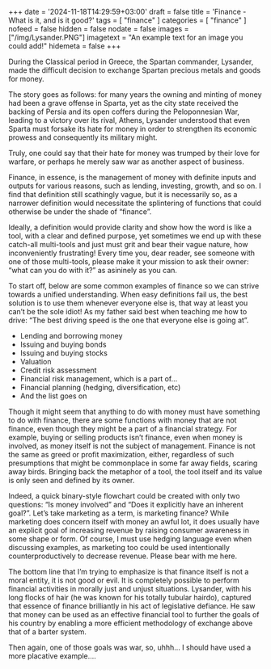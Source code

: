 +++
date = '2024-11-18T14:29:59+03:00'
draft = false
title = 'Finance - What is it, and is it good?'
tags = [
    "finance"
]
categories = [
    "finance"
]
nofeed = false
hidden = false
nodate = false
images = ["/img/Lysander.PNG"]
imagetext = "An example text for an image you could add!"
hidemeta = false
+++









During the Classical period in Greece, the Spartan commander, Lysander, made the difficult decision to exchange Spartan precious metals and goods for money. 

The story goes as follows: for many years the owning and minting of money had been a grave offense in Sparta, yet as the city state received the backing of Persia and its open coffers during the Peloponnesian War, leading to a victory over its rival, Athens, Lysander understood that even Sparta must forsake its hate for money in order to strengthen its economic prowess and consequently its military might. 

Truly, one could say that their hate for money was trumped by their love for warfare, or perhaps he merely saw war as another aspect of business.

Finance, in essence, is the management of money with definite inputs and outputs for various reasons, such as lending, investing, growth, and so on. I find that definition still scathingly vague, but it is necessarily so, as a narrower definition would necessitate the splintering of functions that could otherwise be under the shade of “finance”. 

Ideally, a definition would provide clarity and show how the word is like a tool, with a clear and defined purpose, yet sometimes we end up with these catch-all multi-tools and just must grit and bear their vague nature, how inconveniently frustrating! Every time you, dear reader, see someone with one of those multi-tools, please make it your mission to ask their owner: “what can you do with it?” as asininely as you can. 

To start off, below are some common examples of finance so we can strive towards a unified understanding. When easy definitions fail us, the best solution is to use them whenever everyone else is, that way at least you can’t be the sole idiot! As my father said best when teaching me how to drive: “The best driving speed is the one that everyone else is going at”.  

-	Lending and borrowing money
-	Issuing and buying bonds
-	Issuing and buying stocks
-	Valuation
-	Credit risk assessment
-	Financial risk management, which is a part of…
-	Financial planning (hedging, diversification, etc)
-	And the list goes on

Though it might seem that anything to do with money must have something to do with finance, there are some functions with money that are not finance, even though they might be a part of a financial strategy. For example, buying or selling products isn’t finance, even when money is involved, as money itself is not the subject of management. Finance is not the same as greed or profit maximization, either, regardless of such presumptions that might be commonplace in some far away fields, scaring away birds. Bringing back the metaphor of a tool, the tool itself and its value is only seen and defined by its owner. 

Indeed, a quick binary-style flowchart could be created with only two questions: “Is money involved” and “Does it explicitly have an inherent goal?”. Let’s take marketing as a term, is marketing finance? While marketing does concern itself with money an awful lot, it does usually have an explicit goal of increasing revenue by raising consumer awareness in some shape or form. Of course, I must use hedging language even when discussing examples, as marketing too could be used intentionally counterproductively to decrease revenue. Please bear with me here. 

The bottom line that I’m trying to emphasize is that finance itself is not a moral entity, it is not good or evil. It is completely possible to perform financial activities in morally just and unjust situations. Lysander, with his long flocks of hair (he was known for his totally tubular hairdo), captured that essence of finance brilliantly in his act of legislative defiance. He saw that money can be used as an effective financial tool to further the goals of his country by enabling a more efficient methodology of exchange above that of a barter system. 

Then again, one of those goals was war, so, uhhh… I should have used a more placative example….










